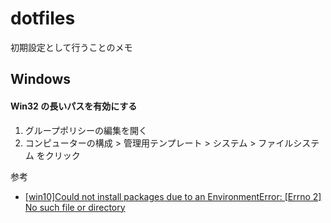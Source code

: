 # dotfiles

初期設定として行うことのメモ

## Windows

#### Win32 の長いパスを有効にする

1. グループポリシーの編集を開く
2. コンピューターの構成 > 管理用テンプレート > システム > ファイルシステム をクリック

参考
* [[win10]Could not install packages due to an EnvironmentError: [Errno 2] No such file or directory](https://qiita.com/y-shoji/items/19def45edf582646f584)
